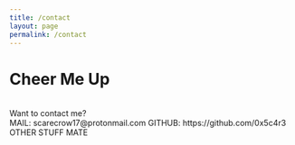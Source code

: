 ```yaml
---
title: /contact
layout: page
permalink: /contact
---
```


# Cheer Me Up
<br>
Want to contact me?
<br>
MAIL:   scarecrow17@protonmail.com
GITHUB: https://github.com/0x5c4r3
OTHER STUFF MATE
